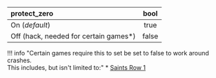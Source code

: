 <!--- This file is a snippet --->

|**protect_zero**                       |**bool**|
|:--------------------------------------|:------:|
| On (*default*)                        |  true  |
| Off (hack, needed for certain games*) |  false |

!!! info "Certain games require this to set be set to false to work around crashes.<br/>This includes, but isn't limited to:"
    * [Saints Row 1](https://github.com/xenia-project/game-compatibility/issues/104)
